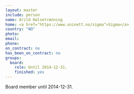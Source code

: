 ```yaml
---
layout: master
include: person
name: Arild Halsetrønning
home: <a href="https://www.uninett.no/sigma">Sigma</a>
country: "NO"
photo:
email:
phone:
on_contract: no
has_been_on_contract: no
groups:
  board:
    role: Until 2014-12-31.
    finished: yes
---
```

Board member until 2014-12-31.
